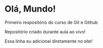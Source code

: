 # Olá, Mundo!
Primeiro respositório do curso de Git e Github

Repositório criado durante aula ao vivo!

Essa linha eu adicionei diretamente no site!
